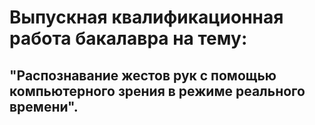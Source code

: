 # Выпускная квалификационная работа бакалавра на тему: 
## "Распознавание жестов рук с помощью компьютерного зрения в режиме реального времени".
